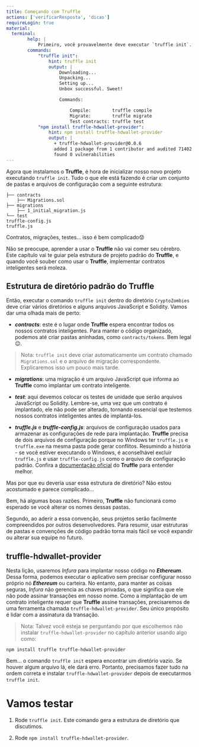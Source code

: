 ```yaml
---
title: Começando com Truffle
actions: ['verificarResposta', 'dicas']
requireLogin: true
material:
  terminal:
        help: |
            Primeiro, você provavelmente deve executar `truffle init`. Em seguida, execute `npm install truffle-hdwallet-provider`
        commands:
            "truffle init":
                hint: truffle init
                output: |
                    Downloading...
                    Unpacking...
                    Setting up...
                    Unbox successful. Sweet!

                    Commands:

                        Compile:        truffle compile
                        Migrate:        truffle migrate
                        Test contracts: truffle test
            "npm install truffle-hdwallet-provider":
                hint: npm install truffle-hdwallet-provider
                output: |
                  + truffle-hdwallet-provider@0.0.6
                  added 1 package from 1 contributor and audited 71402 packages in 5.612s
                  found 0 vulnerabilities
---
```


Agora que instalamos o **Truffle**, é hora de inicializar nosso novo projeto executando `truffle init`. Tudo o que ele está fazendo é criar um conjunto de pastas e arquivos de configuração com a seguinte estrutura:

```
├── contracts
    ├── Migrations.sol
├── migrations
    ├── 1_initial_migration.js
└── test
truffle-config.js
truffle.js
```

Contratos, migrações, testes... isso é bem complicado😟

Não se preocupe, aprender a usar o **Truffle** não vai comer seu cérebro. Este capítulo vai te guiar pela estrutura de projeto padrão do **Truffle**, e quando você souber como usar o **Truffle**, implementar contratos inteligentes será moleza.

## Estrutura de diretório padrão do Truffle

Então, executar o comando `truffle init` dentro do diretório `CryptoZombies` deve criar vários diretórios e alguns arquivos JavaScript e Solidity. Vamos dar uma olhada mais de perto:

 - **_contracts_**: este é o lugar onde **Truffle** espera encontrar todos os nossos contratos inteligentes. Para manter o código organizado, podemos até criar pastas aninhadas, como `contracts/tokens`. Bem legal😉.

 >Nota: `truffle init` deve criar automaticamente um contrato chamado `Migrations.sol` e o arquivo de migração correspondente. Explicaremos isso um pouco mais tarde.

 - **_migrations_**: uma migração é um arquivo JavaScript que informa ao **Truffle** como implantar um contrato inteligente.

 - **_test_**: aqui devemos colocar os testes de unidade que serão arquivos JavaScript ou Solidity. Lembre-se, uma vez que um contrato é implantado, ele não pode ser alterado, tornando essencial que testemos nossos contratos inteligentes antes de implantá-los.

 - **_truffle.js_** e **_truffle-config.js_**: arquivos de configuração usados ​​para armazenar as configurações de rede para implantação. **Truffle** precisa de dois arquivos de configuração porque no Windows ter `truffle.js` e `truffle.exe` na mesma pasta pode gerar conflitos. Resumindo a história - se você estiver executando o Windows, é aconselhável excluir `truffle.js` e usar `truffle-config.js` como o arquivo de configuração padrão. Confira a <a href="https://truffleframework.com/docs/truffle/reference/configuration" target=_blank>documentação oficial</a> do **Truffle** para entender melhor.


Mas por que eu deveria usar essa estrutura de diretório? Não estou acostumado e parece complicado...

Bem, há algumas boas razões. Primeiro, **Truffle** não funcionará como esperado se você alterar os nomes dessas pastas.

Segundo, ao aderir a essa convenção, seus projetos serão facilmente compreendidos por outros desenvolvedores. Para resumir, usar estruturas de pastas e convenções de código padrão torna mais fácil se você expandir ou alterar sua equipe no futuro.

## truffle-hdwallet-provider

Nesta lição, usaremos _Infura_ para implantar nosso código no **_Ethereum_**. Dessa forma, podemos executar o aplicativo sem precisar configurar nosso próprio nó **_Ethereum_** ou carteira.
No entanto, para manter as coisas seguras, _Infura_ não gerencia as chaves privadas, o que significa que ele não pode assinar transações em nosso nome. Como a implantação de um contrato inteligente requer que **Truffle** assine transações, precisaremos de uma ferramenta chamada `truffle-hdwallet-provider`. Seu único propósito é lidar com a assinatura da transação.

>Nota: Talvez você esteja se perguntando por que escolhemos não instalar `truffle-hdwallet-provider` no capítulo anterior usando algo como:

 ```shell
 npm install truffle truffle-hdwallet-provider
 ```
 
Bem... o comando `truffle init` espera encontrar um diretório vazio. Se houver algum arquivo lá, ele dará erro. Portanto, precisamos fazer tudo na ordem correta e instalar `truffle-hdwallet-provider` depois de executarmos `truffle init`.


# Vamos testar

1. Rode `truffle init`. Este comando gera a estrutura de diretório que discutimos.

2. Rode `npm install truffle-hdwallet-provider`.
